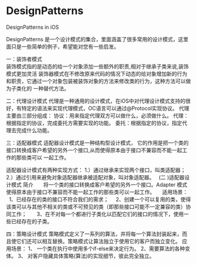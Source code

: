# DesignPatterns
DesignPatterns in iOS

DesignPatterns 是一个设计模式的集合，里面涵盖了很多常用的设计模式，这里面只是一些简单的例子，希望能对您有一些启发。

一：装饰者模式   
   装饰模式指的是动态的给一个对象添加一些额外的职责,相对于继承子类来说,装饰模式更加灵活
   装饰器模式在不修改原来代码的情况下动态的给对象增加新的行为和职责，它通过一个对象包装被装饰对象的方法来修改类的行为，这种方法可以做为子类化的
   一种替代方法。
   
   
二：代理设计模式
   代理是一种通用的设计模式，在iOS中对代理设计模式支持的很好，有特定的语法来实现代理模式，OC语言可以通过@Protocol实现协议。
   代理主要由三部分组成：
   协议：用来指定代理双方可以做什么，必须做什么。
   代理：根据指定的协议，完成委托方需要实现的功能。
   委托：根据指定的协议，指定代理去完成什么功能。

三：适配器模式
   适配器设计模式是一种结构型设计模式， 它的作用是把一个类的接口转换成客户希望的另外一个接口,从而使得原本由于接口不兼容而不能一起工作的那些类可以
   一起工作。
   
   适配器设计模式有两种实现方式：
   1.）通过继承来实现两个接口，叫类适配器；
   2.）通过引用来避免对象适配器继承被适配对象，叫对象适配器。
   (二 )适配器设计模式 简介
       将一个类的接口转换成客户希望的另外一个接口。Adapter 模式使得原本由于接口不兼容而不能一起工作的那些类可以一起工作。
       适用场景：
       1、已经存在的类的接口不符合我们的需求；
       2、创建一个可以复用的类，使得该类可以与其他不相关的类或不可预见的类（即那些接口可能不一定兼容的类）协同工作；
       3、在不对每一个都进行子类化以匹配它们的接口的情况下，使用一些已经存在的子类。

四：策略设计模式
策略模式定义了一系列的算法，并将每一个算法封装起来，而且使它们还可以相互替换。策略模式让算法独立于使用它的客户而独立变化。
应用场景：
1、 一个类在执行中使用多个if-else来决定行为。
2、需要算法的各种变体。
3、 对客户隐藏具体策略(算法)的实现细节，彼此完全独立。

   
   

